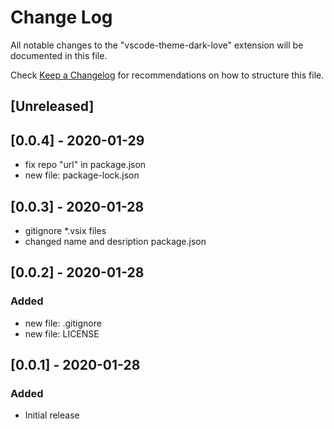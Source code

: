 # Change Log

All notable changes to the "vscode-theme-dark-love" extension will be documented in this file.

Check [Keep a Changelog](http://keepachangelog.com/) for recommendations on how to structure this file.

## [Unreleased]

## [0.0.4] - 2020-01-29

-   fix repo "url" in package.json
-   new file: package-lock.json

## [0.0.3] - 2020-01-28

-   gitignore \*.vsix files
-   changed name and desription package.json

## [0.0.2] - 2020-01-28

### Added

-   new file: .gitignore
-   new file: LICENSE

## [0.0.1] - 2020-01-28

### Added

-   Initial release
